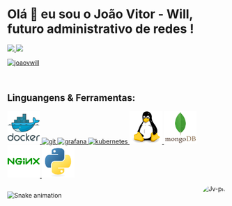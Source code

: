 <b><h1>Olá 👋 eu sou o João Vitor - Will, futuro administrativo de redes !</b></h1>

<div align="left">
<a href="https://github.com/JoaoVWill">
   <img height=""75px" src="https://github-readme-stats.vercel.app/api?username=JoaoVWill&show_icons=true&icon_color=00BFFF&border_color=000000&theme=radical&include_all_commits=true&count_private=true&border_radius=20px"/>
   <img height="120px" src="https://github-readme-stats.vercel.app/api/top-langs/?username=JoaoVWill&layout=compact&langs_count=7&theme=radical&icon_color=00BFFF&border_color=000000&border_radius=20px"/>
   <p align="left"> <a href="https://github.com/ryo-ma/github-profile-trophy"><img src="https://github-profile-trophy.vercel.app/?username=joaovwill" alt="joaovwill" /></a> </p>
</div>

<!-- Redes Sociais -->
<!-- <h3 align="left">Connect with me:</h3>
<p align="left">
<a href="https://codepen.io/teste" target="blank"><img align="center" src="https://raw.githubusercontent.com/rahuldkjain/github-profile-readme-generator/master/src/images/icons/Social/codepen.svg" alt="teste" height="30" width="40" /></a>
<a href="https://dev.to/teste" target="blank"><img align="center" src="https://raw.githubusercontent.com/rahuldkjain/github-profile-readme-generator/master/src/images/icons/Social/devto.svg" alt="teste" height="30" width="40" /></a>
<a href="https://twitter.com/teste" target="blank"><img align="center" src="https://raw.githubusercontent.com/rahuldkjain/github-profile-readme-generator/master/src/images/icons/Social/twitter.svg" alt="teste" height="30" width="40" /></a>
<a href="https://linkedin.com/in/teste" target="blank"><img align="center" src="https://raw.githubusercontent.com/rahuldkjain/github-profile-readme-generator/master/src/images/icons/Social/linked-in-alt.svg" alt="teste" height="30" width="40" /></a>
<a href="https://stackoverflow.com/users/teste" target="blank"><img align="center" src="https://raw.githubusercontent.com/rahuldkjain/github-profile-readme-generator/master/src/images/icons/Social/stack-overflow.svg" alt="teste" height="30" width="40" /></a>
<a href="https://codesandbox.com/teste" target="blank"><img align="center" src="https://raw.githubusercontent.com/rahuldkjain/github-profile-readme-generator/master/src/images/icons/Social/codesandbox.svg" alt="teste" height="30" width="40" /></a>
<a href="https://kaggle.com/teste" target="blank"><img align="center" src="https://raw.githubusercontent.com/rahuldkjain/github-profile-readme-generator/master/src/images/icons/Social/kaggle.svg" alt="teste" height="30" width="40" /></a>
<a href="https://fb.com/teste" target="blank"><img align="center" src="https://raw.githubusercontent.com/rahuldkjain/github-profile-readme-generator/master/src/images/icons/Social/facebook.svg" alt="teste" height="30" width="40" /></a>
<a href="https://instagram.com/teste" target="blank"><img align="center" src="https://raw.githubusercontent.com/rahuldkjain/github-profile-readme-generator/master/src/images/icons/Social/instagram.svg" alt="teste" height="30" width="40" /></a>
<a href="https://www.behance.net/teste" target="blank"><img align="center" src="https://raw.githubusercontent.com/rahuldkjain/github-profile-readme-generator/master/src/images/icons/Social/behance.svg" alt="teste" height="30" width="40" /></a>
</p> 
-->
<!-- Outras informações -->
  <div style="display_bold: inline_block"><br>
 <h2 align="left"><b>Linguangens & Ferramentas:</b></h2>

<p align="left"> <a href="https://www.docker.com/" target="_blank" rel="noreferrer"> <img src="https://raw.githubusercontent.com/devicons/devicon/master/icons/docker/docker-original-wordmark.svg" alt="docker" width="75" height="75"/> </a> 
<a href="https://git-scm.com/" target="_blank" rel="noreferrer"> <img src="https://www.vectorlogo.zone/logos/git-scm/git-scm-icon.svg" alt="git" width="75" height="75"/> </a> 
<a href="https://grafana.com" target="_blank" rel="noreferrer"> <img src="https://www.vectorlogo.zone/logos/grafana/grafana-icon.svg" alt="grafana" width="75" height="75"/> </a> 
<a href="https://kubernetes.io" target="_blank" rel="noreferrer"> <img src="https://www.vectorlogo.zone/logos/kubernetes/kubernetes-icon.svg" alt="kubernetes" width="75" height="75"/> </a> 
<a href="https://www.linux.org/" target="_blank" rel="noreferrer"> <img src="https://raw.githubusercontent.com/devicons/devicon/master/icons/linux/linux-original.svg" alt="linux" width="75" height="75"/> </a> 
<a href="https://www.mongodb.com/" target="_blank" rel="noreferrer"> <img src="https://raw.githubusercontent.com/devicons/devicon/master/icons/mongodb/mongodb-original-wordmark.svg" alt="mongodb" width="75" height="75"/> </a> 
<a href="https://www.nginx.com" target="_blank" rel="noreferrer"> <img src="https://raw.githubusercontent.com/devicons/devicon/master/icons/nginx/nginx-original.svg" alt="nginx" width="75" height="75"/> </a> 
<a href="https://www.python.org" target="_blank" rel="noreferrer"> <img src="https://raw.githubusercontent.com/devicons/devicon/master/icons/python/python-original.svg" alt="python" width="75" height="75"/> </a> </p>
</div>

<div align="left">    
    <img align="right" alt="Jv-pic" height="100" style="border-radius:50px;" src="https://avatars.githubusercontent.com/u/61891017?v=4">
</div>
  
  ##
  
  ![Snake animation](https://github.com/JoaoVWill/JoaoVWill/blob/output/github-contribution-grid-snake.svg)
  <!-- 
  
   **Backup de codigos e informações futuras:**

   <img align="center" alt="Jv-Debian" height="50" width="50" src="https://cdn.jsdelivr.net/gh/devicons/devicon/icons/debian/debian-plain.svg">
   <img align="center" alt="Jv-Linux" height="50" width="50" src="https://cdn.jsdelivr.net/gh/devicons/devicon/icons/linux/linux-original.svg">
   <img align="center" alt="Jv-Amazon" height="50" width="50" src="https://cdn.jsdelivr.net/gh/devicons/devicon/icons/amazonwebservices/amazonwebservices-original.svg">
   <img align="center" alt="Jv-Canva" height="50" width="50" src="https://cdn.jsdelivr.net/gh/devicons/devicon/icons/canva/canva-original.svg">
   <img align="center" alt="Jv-Trello" height="70" width="70" src="https://cdn.jsdelivr.net/gh/devicons/devicon/icons/trello/trello-plain-wordmark.svg">  
   <img align="center" alt="Jv-Docker" height="50" width="50" src="https://cdn.jsdelivr.net/gh/devicons/devicon/icons/docker/docker-original-wordmark.svg">
   <img align="center" alt="Jv-GoogleCloud" height="50" width="50" src="https://cdn.jsdelivr.net/gh/devicons/devicon/icons/googlecloud/googlecloud-original.svg">
   <img align="center" alt="Jv-Ubuntu" height="50" width="50" src="https://cdn.jsdelivr.net/gh/devicons/devicon/icons/ubuntu/ubuntu-plain.svg">
   <img align="center" alt="Jv-Kubernetes" height="50" width="50" src="https://cdn.jsdelivr.net/gh/devicons/devicon/icons/kubernetes/kubernetes-plain.svg"> 
   <img align="center" alt="Jv-Azure" height="50" width="50" src="https://cdn.jsdelivr.net/gh/devicons/devicon/icons/azure/azure-original.svg">
   <img align="center" alt="Jv-RedHat" height="50" width="50" src="https://cdn.jsdelivr.net/gh/devicons/devicon/icons/redhat/redhat-plain.svg">
   <img align="center" alt="Jv-Nginx" height="70" width="70" src="https://cdn.jsdelivr.net/gh/devicons/devicon/icons/nginx/nginx-original.svg">
   <img align="center" alt="Jv-GitHub" height="50" width="50" src="https://cdn.jsdelivr.net/gh/devicons/devicon/icons/github/github-original.svg">
   <img align="center" alt="Jv-*****" height="50" width="50" src="">
   <img align="center" alt="Jv-*****" height="50" width="50" src="">

    themes: dark, radical, merko, gruvbox, tokyonight, onedark, cobalt, synthwave, highcontrast, dracula
  -->
